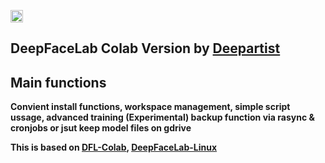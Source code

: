 <cetenr><a href="https://colab.research.google.com/github/JanFschr/DeepFaceLab_Colab/blob/main/DeepFaceLab_simple_deepartist.ai_AT_gmail.com.ipynb"><img src="https://colab.research.google.com/assets/colab-badge.svg" height=20></a></center> 

## DeepFaceLab Colab Version by <a href="mailto:deepartist.ai@gmail.com">Deepartist</a>
## Main functions
<b>Convient install functions, workspace management, simple script ussage, advanced training  <b>
<b>(Experimental) backup function via rasync & cronjobs or jsut keep model files on gdrive <b>

This is based on [DFL-Colab](https://github.com/chervonij/DFL-Colab), [DeepFaceLab-Linux](https://github.com/nagadit/DeepFaceLab_Linux)

